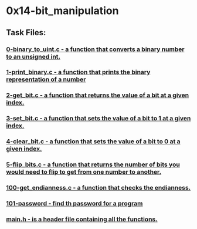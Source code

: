 # 0x14-bit_manipulation
## Task Files:
  
### [0-binary_to_uint.c - a function that converts a binary number to an unsigned int.](0-binary_to_uint.c)

### [1-print_binary.c - a function that prints the binary representation of a number](1-print_binary.c)

### [2-get_bit.c - a function that returns the value of a bit at a given index.](2-get_bit.c)

### [3-set_bit.c - a function that sets the value of a bit to 1 at a given index.](3-set_bit.c)

### [4-clear_bit.c - a function that sets the value of a bit to 0 at a given index.](4-clear_bit.c)

### [5-flip_bits.c - a function that returns the number of bits you would need to flip to get from one number to another.](5-flip_bits.c)

### [100-get_endianness.c - a function that checks the endianness.](100-get_endianness.c)

### [101-password - find th password for a program](101-password)

### [main.h - is a header file containing all the functions.](main.h)
